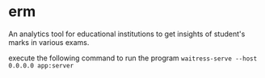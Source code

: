 # erm

An analytics tool for educational institutions to get insights of student's marks in various exams.

execute the following command to run the program
```waitress-serve --host 0.0.0.0 app:server```
